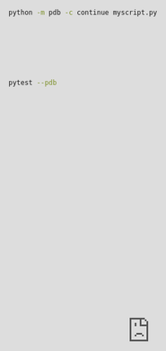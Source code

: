 Title: Quickly fix bugs in Django with Python's debugger
Slug: django-debug-pdb
Date: 2020-04-11 12:00
Category: Django

There's a bug in your Django code. You've tried to track down the problem with "print" statements, but it's such a slow, tedious process:

- Add a "print" statement to your code
- Refresh the page in your browser to re-run your code
- Look at the `runserver` console output for the "print" results

Repeat this 100 times, maybe you find the issue. Is there a faster way to find and fix bugs in Django?

### Python's built-in debugger

Python's standard library comes with a debugging tool and it is easily the most efficient tool for diving into your code and figuring out what's happening. Using the debugger is as simple as taking a Django view like this:

```python
# views.py

def some_view(request):
    """Shows user some stuff"""
    things = Thing.objects.all()
    stuff = get_stuff(things)
    return HttpResponse(f"The stuff is {stuff}")

```

... and then whacking a single line of code into the view:

```python
# views.py

def my_view(request):
    """Shows user some stuff"""
    things = Thing.objects.all()

    # Start debugging here
    import pdb;pdb.set_trace()

    stuff = get_stuff(things)
    return HttpResponse(f"The stuff is {stuff}")

```

That's it, you're now using Python's debugger.

### Yeah, but, what's it do?

Here's a short video I made showing you an example of using pdb in a Django view:

<div class="loom-embed"><iframe src="https://www.loom.com/embed/7de384817fbc45f0918995646b199055" frameborder="0" webkitallowfullscreen mozallowfullscreen allowfullscreen style="position: absolute; top: 0; left: 0; width: 100%; height: 100%;"></iframe></div>

### Quick reference

The [Python pdb docs](https://docs.python.org/3/library/pdb.html) tell you all the commands, but for completeness, here are the commands I used:

- `__dict__` - print Python object attributes as a dictionary
- `type()` - print object type
- `l / ll` - show the current line of code
- `n` - execute next line
- `s` - step inside function
- `c` - exit debugger, continue running code
- `q` - quit debugger, throw an exception

Some extra commands worth trying, which I didn't show you:

- `help` - print debugger help
- `dir()` - print Python object functions available
- `locals()` - print local variables
- `globals()` - print global variables

### Why the command line?

You might be wondering why I insist on using pdb from the command line rather than using some fancy integrated IDE like PyCharm or Visual Studio. Basically I think these tools take too long to set up. Using pdb requires no set up time with nothing to install. If you use an IDE-based debugger, then anytime you switch editors you'll need to set up your debugging tools. You don't want to waste time debugging your debugger. No thanks!

### Bonus tip: run debugger on any exception

You can also set up pdb to start running anytime there is an exception:

```bash
python -m pdb -c continue myscript.py
```

This doesn't work for Django, because of the way `runserver` handles exceptions, but you can use it for your other Python scripting.

If you're testing Django with pytest you can force the testing tool to drop into the pdb debugger when it hits an error:

```bash
pytest --pdb
```

### Next steps

Go out there and use pdb - it's one line of code! If you really want to step up your debugging, then I recommend learning how to write tests that reproduce your issue, and then use pdb in concert with your tests to find a fix, and make sure it stays fixed.
